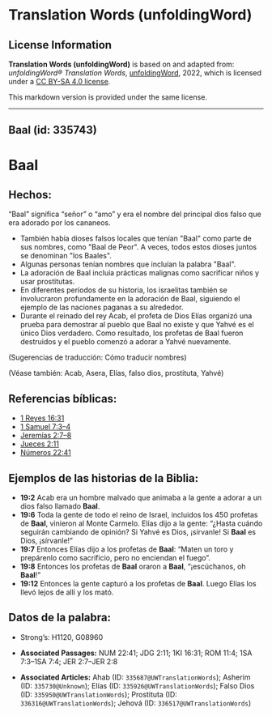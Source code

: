 # Translation Words (unfoldingWord)

## License Information

**Translation Words (unfoldingWord)** is based on and adapted from: _unfoldingWord® Translation Words_, [unfoldingWord](https://unfoldingword.org/utw), 2022, which is licensed under a [CC BY-SA 4.0 license](https://creativecommons.org/licenses/by-sa/4.0/legalcode.en).

This markdown version is provided under the same license.



--------------------------------

## Baal (id: 335743)

Baal
====

Hechos:
-------

“Baal” significa “señor” o “amo” y era el nombre del principal dios falso que era adorado por los cananeos.

* También había dioses falsos locales que tenían "Baal" como parte de sus nombres, como "Baal de Peor". A veces, todos estos dioses juntos se denominan "los Baales".
* Algunas personas tenían nombres que incluían la palabra "Baal".
* La adoración de Baal incluía prácticas malignas como sacrificar niños y usar prostitutas.
* En diferentes períodos de su historia, los israelitas también se involucraron profundamente en la adoración de Baal, siguiendo el ejemplo de las naciones paganas a su alrededor.
* Durante el reinado del rey Acab, el profeta de Dios Elías organizó una prueba para demostrar al pueblo que Baal no existe y que Yahvé es el único Dios verdadero. Como resultado, los profetas de Baal fueron destruidos y el pueblo comenzó a adorar a Yahvé nuevamente.

(Sugerencias de traducción: Cómo traducir nombres)

(Véase también: Acab, Asera, Elías, falso dios, prostituta, Yahvé)

Referencias bíblicas:
---------------------

* [1 Reyes 16:31](https://ref.ly/1Kgs16:31)
* [1 Samuel 7:3–4](https://ref.ly/1Sam7:3-1Sam7:4)
* [Jeremías 2:7–8](https://ref.ly/Jer2:7-Jer2:8)
* [Jueces 2:11](https://ref.ly/Judg2:11)
* [Números 22:41](https://ref.ly/Num22:41)

Ejemplos de las historias de la Biblia:
---------------------------------------

* **19:2** Acab era un hombre malvado que animaba a la gente a adorar a un dios falso llamado **Baal**.
* **19:6** Toda la gente de todo el reino de Israel, incluidos los 450 profetas de **Baal**, vinieron al Monte Carmelo. Elías dijo a la gente: “¿Hasta cuándo seguirán cambiando de opinión? Si Yahvé es Dios, ¡sírvanle! Si **Baal** es Dios, ¡sírvanle!”
* **19:7** Entonces Elías dijo a los profetas de **Baal**: “Maten un toro y prepárenlo como sacrificio, pero no enciendan el fuego”.
* **19:8** Entonces los profetas de **Baal** oraron a **Baal**, “¡escúchanos, oh **Baal**!”
* **19:12** Entonces la gente capturó a los profetas de **Baal**. Luego Elías los llevó lejos de allí y los mató.

Datos de la palabra:
--------------------

* Strong’s: H1120, G08960

* **Associated Passages:** NUM 22:41; JDG 2:11; 1KI 16:31; ROM 11:4; 1SA 7:3–1SA 7:4; JER 2:7–JER 2:8
* **Associated Articles:** Ahab (ID: `335687@UWTranslationWords`); Asherim (ID: `335730@Unknown`); Elías (ID: `335926@UWTranslationWords`); Falso Dios (ID: `335950@UWTranslationWords`); Prostituta (ID: `336316@UWTranslationWords`); Jehová (ID: `336517@UWTranslationWords`)


